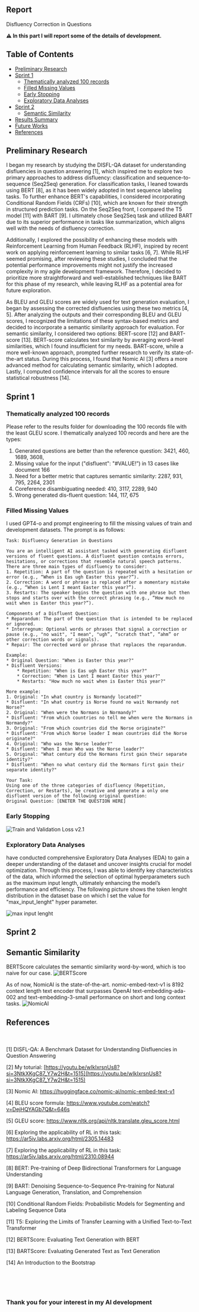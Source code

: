 ## Report
Disfluency Correction in Questions 

<strong>⚠️ In this part I will report some of the details of development.</strong>

## Table of Contents

- [Preliminary Research](#preliminary-research)
- [Sprint 1](#sprint-1)
    - [Thematically analyzed 100 records](#thematically-analyzed-100-records)
    - [Filled Missing Values](#filled-missing-values)
    - [Early Stopping](#early-stopping)
    - [Exploratory Data Analyses](#exploratory-data-analyses)
- [Sprint 2](#sprint-2)
     - [Semantic Similarity](#semantic-similarity)
- [Results Summary](#results-summary)
- [Future Works](#future-works)
- [References](#references)


## Preliminary Research

I began my research by studying the DISFL-QA dataset for understanding disfluencies in question answering [1], which inspired me to explore two primary approaches to address disfluency: classification and sequence-to-sequence (Seq2Seq) generation. For classification tasks, I leaned towards using BERT [8], as it has been widely adopted in text sequence labeling tasks. To further enhance BERT's capabilities, I considered incorporating Conditional Random Fields (CRFs) [10], which are known for their strength in structured prediction tasks. On the Seq2Seq front, I compared the T5 model [11] with BART [9]. I ultimately chose Seq2Seq task and utilized BART due to its superior performance in tasks like summarization, which aligns well with the needs of disfluency correction.

Additionally, I explored the possibility of enhancing these models with Reinforcement Learning from Human Feedback (RLHF), inspired by recent work on applying reinforcement learning to similar tasks [6, 7]. While RLHF seemed promising, after reviewing these studies, I concluded that the potential performance improvements might not justify the increased complexity in my agile development framework. Therefore, I decided to prioritize more straightforward and well-established techniques like BART for this phase of my research, while leaving RLHF as a potential area for future exploration.


As BLEU and GLEU scores are widely used for text generation evaluation, I began by assessing the corrected disfluencies using these two metrics [4, 5]. After analyzing the outputs and their corresponding BLEU and GLEU scores, I recognized the limitations of these syntax-based metrics and decided to incorporate a semantic similarity approach for evaluation. For semantic similarity, I considered two options: BERT-score [12] and BART-score [13]. BERT-score calculates text similarity by averaging word-level similarities, which I found insufficient for my needs. BART-score, while a more well-known approach, prompted further research to verify its state-of-the-art status. During this process, I found that Nomic AI [3] offers a more advanced method for calculating semantic similarity, which I adopted. Lastly, I computed confidence intervals for all the scores to ensure statistical robustness [14].

## Sprint 1

### Thematically analyzed 100 records
Please refer to the results folder for downloading the 100 records file with the least GLEU score. I thematically analyzed 100 records and here are the types:

1. Generated questions are better than the reference question: 3421, 460, 1689, 3608,
2. Missing value for the input ("disfluent": "#VALUE!”) in 13 cases like document 166
3. Need for a better metric that captures semantic similarity: 2287, 931, 795, 2264, 2301
4. Coreference disambiguating needed: 410, 3117, 2289, 940
5. Wrong generated dis-fluent question: 144, 117, 675

### Filled Missing Values

I used GPT4-o and prompt engineering to fill the missing values of train and development datasets. The prompt is as follows:


~~~
Task: Disfluency Generation in Questions

You are an intelligent AI assistant tasked with generating disfluent versions of fluent questions. A disfluent question contains errors, hesitations, or corrections that resemble natural speech patterns. There are three main types of disfluency to consider:
1. Repetition: A part of the question is repeated with a hesitation or error (e.g., “When is Eas ugh Easter this year?”).
2. Correction: A word or phrase is replaced after a momentary mistake (e.g., “When is Lent I meant Easter this year?”).
3. Restarts: The speaker begins the question with one phrase but then stops and starts over with the correct phrasing (e.g., “How much no wait when is Easter this year?”).

Components of a Disfluent Question:
* Reparandum: The part of the question that is intended to be replaced or ignored.
* Interregnum: Optional words or phrases that signal a correction or pause (e.g., "no wait", "I mean", "ugh”, “scratch that”, “ahm” or other correction words or signals).
* Repair: The corrected word or phrase that replaces the reparandum.

Example:
* Original Question: "When is Easter this year?"
* Disfluent Versions:
    * Repetition: "When is Eas ugh Easter this year?"
    * Correction: "When is Lent I meant Easter this year?"
    * Restarts: "How much no wait when is Easter this year?"

More example:
1. Original: "In what country is Normandy located?"
* Disfluent: "In what country is Norse found no wait Normandy not Norse?"
2. Original: "When were the Normans in Normandy?"
* Disfluent: "From which countries no tell me when were the Normans in Normandy?"
3. Original: "From which countries did the Norse originate?"
* Disfluent: "From which Norse leader I mean countries did the Norse originate?"
4. Original: "Who was the Norse leader?"
* Disfluent: "When I mean Who was the Norse leader?"
5. Original: "What century did the Normans first gain their separate identity?"
* Disfluent: "When no what century did the Normans first gain their separate identity?"

Your Task:
Using one of the three categories of disfluency (Repetition, Correction, or Restarts), be creative and generate a only one disfluent version of the following original question:
Original Question: [ENETER THE QUESTION HERE]
~~~


### Early Stopping
![Train and Validation Loss v2.1](imgs/train_validation_loss_v2.1.png)

### Exploratory Data Analyses
 have conducted comprehensive Exploratory Data Analyses (EDA) to gain a deeper understanding of the dataset and uncover insights crucial for model optimization. Through this process, I was able to identify key characteristics of the data, which informed the selection of optimal hyperparameters such as the maximum input length, ultimately enhancing the model’s performance and efficiency.
 The following picture shows the token lenght distribution in the dataset base on which I set the value for "max_input_lenght" hyper parameter.
 
![max input lenght](imgs/Unknown-3.png)

## Sprint 2

## Semantic Similarity

BERTScore calculates the semantic similarity word-by-word, which is too naive for our case.
![BERTScore](imgs/bertscore.png)


As of now, NomicAI is the state-of-the-art. nomic-embed-text-v1 is 8192 context length text encoder that surpasses OpenAI text-embedding-ada-002 and text-embedding-3-small performance on short and long context tasks.
![NomicAI](imgs/nomicAI.png)




## References
<br><br>
[1] DISFL-QA: A Benchmark Dataset for Understanding Disfluencies in Question Answering

[2] My toturial: [https://youtu.be/wIkIxrsnUs8?si=3NtkXKgC87_Y7w2H&t=1515](https://youtu.be/wIkIxrsnUs8?si=3NtkXKgC87_Y7w2H&t=1515)

[3] Nomic AI: https://huggingface.co/nomic-ai/nomic-embed-text-v1 

[4] BLEU score formula: https://www.youtube.com/watch?v=DejHQYAGb7Q&t=646s 

[5] GLEU score: https://www.nltk.org/api/nltk.translate.gleu_score.html 

[6] Exploring the applicability of RL in this task: https://ar5iv.labs.arxiv.org/html/2305.14483

[7] Exploring the applicability of RL in this task: https://ar5iv.labs.arxiv.org/html/2310.08944

[8] BERT: Pre-training of Deep Bidirectional Transformers for Language Understanding

[9] BART: Denoising Sequence-to-Sequence Pre-training for Natural Language Generation, Translation, and Comprehension

[10] Conditional Random Fields: Probabilistic Models for Segmenting and Labeling Sequence Data

[11] T5: Exploring the Limits of Transfer Learning with a Unified Text-to-Text Transformer

[12] BERTScore: Evaluating Text Generation with BERT

[13] BARTScore: Evaluating Generated Text as Text Generation

[14] An Introduction to the Bootstrap


<br>
<br>
<br>

### Thank you for your interest in my AI development


<br>
<br>
<br>


